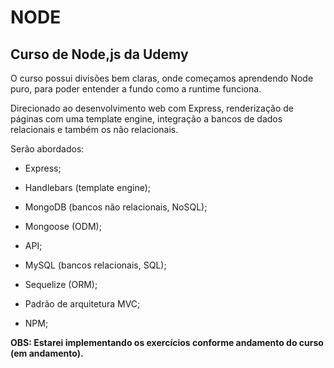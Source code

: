 # NODE
## Curso de Node,js da Udemy
O curso possui divisões bem claras, onde começamos aprendendo Node puro, para poder entender a fundo como a runtime funciona.

Direcionado ao desenvolvimento web com Express, renderização de páginas com uma template engine, integração a bancos de dados relacionais e também os não relacionais.

Serão abordados:

* Express;

* Handlebars (template engine);

* MongoDB (bancos não relacionais, NoSQL);

* Mongoose (ODM);

* API;

* MySQL (bancos relacionais, SQL);

* Sequelize (ORM);

* Padrão de arquitetura MVC;

* NPM;

**OBS: Estarei implementando os exercícios conforme andamento do curso (em andamento).**


